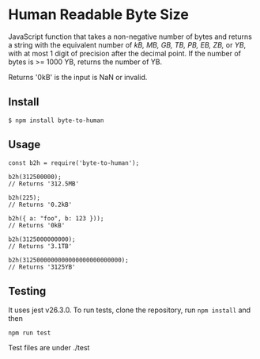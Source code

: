 # Human Readable Byte Size
JavaScript function that takes a non-negative number of bytes and returns a string with the equivalent number of *kB, MB, GB, TB, PB, EB, ZB,* or *YB*, with at most 1 digit of precision after the decimal point. If the number of bytes is >= 1000 YB, returns the number of YB.

Returns '0kB' is the input is NaN or invalid.

## Install
```
$ npm install byte-to-human
```

## Usage
```
const b2h = require('byte-to-human');

b2h(312500000);
// Returns '312.5MB'

b2h(225);
// Returns '0.2kB'

b2h({ a: "foo", b: 123 }));
// Returns '0kB'

b2h(3125000000000);
// Returns '3.1TB'

b2h(3125000000000000000000000000);
// Returns '3125YB'
```

## Testing
It uses jest v26.3.0. To run tests, clone the repository, run `npm install` and then
```
npm run test
```
Test files are under ./test
